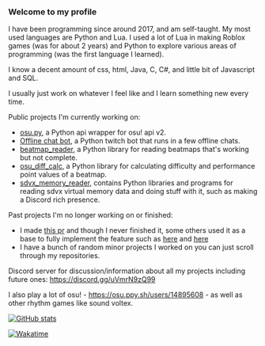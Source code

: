 ### Welcome to my profile

I have been programming since around 2017, and am self-taught.
My most used languages are Python and Lua. I used a lot of Lua in making Roblox games (was for about 2 years) and Python to explore various areas of programming (was the first language I learned).

I know a decent amount of css, html, Java, C, C#, and little bit of Javascript and SQL.

I usually just work on whatever I feel like and I learn something new every time.

Public projects I'm currently working on:
 - [osu.py](https://github.com/Sheepposu/osu.py), a Python api wrapper for osu! api v2.
 - [Offline chat bot](https://github.com/Sheepposu/offlinechatbot), a Python twitch bot that runs in a few offline chats.
 - [beatmap_reader](https://github.com/Sheepposu/beatmap_reader), a Python library for reading beatmaps that's working but not complete.
 - [osu_diff_calc](https://github.com/Sheepposu/osu_diff_calc), a Python library for calculating difficulty and performance point values of a beatmap.
 - [sdvx_memory_reader](https://github.com/Sheepposu/sdvx_memory_reader), contains Python libraries and programs for reading sdvx virtual memory data and doing stuff with it, such as making a Discord rich presence.

Past projects I'm no longer working on or finished:
 - I made [this pr](https://github.com/Rapptz/discord.py/pull/6507) and though I never finished it, some others used it as a base to fully implement the feature such as [here](https://github.com/nextcord/nextcord/pull/224) and [here](https://github.com/Pycord-Development/pycord/pull/532)
 - I have a bunch of random minor projects I worked on you can just scroll through my repositories.
 
Discord server for discussion/information about all my projects including future ones: https://discord.gg/uVmrN9zQ99 
 
I also play a lot of osu! - https://osu.ppy.sh/users/14895608 - as well as other rhythm games like sound voltex. 

[![GitHub stats](https://github-readme-stats.vercel.app/api?username=Sheepposu&show_icons=true&theme=maroongold)]((https://github.com/anuraghazra/github-readme-stats))

[![Wakatime](https://github-readme-stats.vercel.app/api/wakatime?username=Sheppsu&theme=maroongold&layout=compact)](https://github.com/anuraghazra/github-readme-stats)
